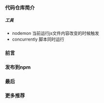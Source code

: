 
### 代码仓库简介

##### 工具

* nodemon 当前运行js文件内容改变的时候触发
* concurrently 脚本同时运行

### 前言

### 发布到npm

### 最后

### 更多推荐

